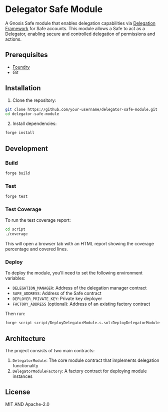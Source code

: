 # Delegator Safe Module

A Gnosis Safe module that enables delegation capabilities via [Delegation Framework](https://github.com/MetaMask/delegation-framework) for Safe accounts. This module allows a Safe to act as a Delegator, enabling secure and controlled delegation of permissions and actions.

## Prerequisites

- [Foundry](https://book.getfoundry.sh/getting-started/installation)
- Git

## Installation

1. Clone the repository:

```bash
git clone https://github.com/your-username/delegator-safe-module.git
cd delegator-safe-module
```

2. Install dependencies:

```bash
forge install
```

## Development

### Build

```bash
forge build
```

### Test

```bash
forge test
```

### Test Coverage

To run the test coverage report:

```bash
cd script
./coverage
```

This will open a browser tab with an HTML report showing the coverage percentage and covered lines.

### Deploy

To deploy the module, you'll need to set the following environment variables:

- `DELEGATION_MANAGER`: Address of the delegation manager contract
- `SAFE_ADDRESS`: Address of the Safe contract
- `DEPLOYER_PRIVATE_KEY`: Private key deployer
- `FACTORY_ADDRESS` (optional): Address of an existing factory contract

Then run:

```bash
forge script script/DeployDelegatorModule.s.sol:DeployDelegatorModule --rpc-url <your_rpc_url> --broadcast
```

## Architecture

The project consists of two main contracts:

1. `DelegatorModule`: The core module contract that implements delegation functionality
2. `DelegatorModuleFactory`: A factory contract for deploying module instances

## License

MIT AND Apache-2.0
